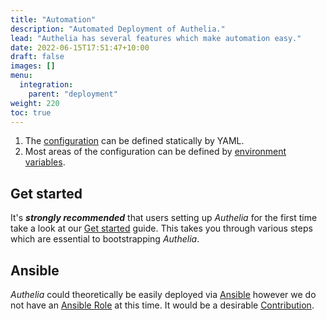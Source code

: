 ```yaml
---
title: "Automation"
description: "Automated Deployment of Authelia."
lead: "Authelia has several features which make automation easy."
date: 2022-06-15T17:51:47+10:00
draft: false
images: []
menu:
  integration:
    parent: "deployment"
weight: 220
toc: true
---
```


1. The [configuration](../../configuration/prologue/introduction.md) can be defined statically by YAML.
2. Most areas of the configuration can be defined by [environment variables](../../configuration/methods/environment.md).

## Get started

It's __*strongly recommended*__ that users setting up *Authelia* for the first time take a look at our
[Get started](../prologue/get-started.md) guide. This takes you through various steps which are essential to
bootstrapping *Authelia*.

## Ansible

*Authelia* could theoretically be easily deployed via [Ansible] however we do not have an [Ansible Role] at this time.
It would be a desirable [Contribution](../../contributing/development/introduction.md).

[Ansible]: https://www.ansible.com/
[Ansible Role]: https://docs.ansible.com/ansible/latest/user_guide/playbooks_reuse_roles.html
